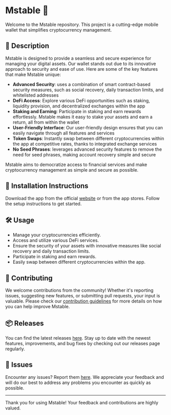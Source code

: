 
# Mstable 🚀

Welcome to the Mstable repository. This project is a cutting-edge mobile wallet that simplifies cryptocurrency management.

## 📜 Description

Mstable is designed to provide a seamless and secure experience for managing your digital assets. Our wallet stands out due to its innovative approach to security and ease of use. Here are some of the key features that make Mstable unique:

- **Advanced Security**: uses a combination of smart contract-based security measures, such as social recovery, daily transaction limits, and whitelisted addresses
- **DeFi Access**: Explore various DeFi opportunities such as staking, liquidity provision, and decentralized exchanges within the app
- **Staking and Earning**: Participate in staking and earn rewards effortlessly. Mstable makes it easy to stake your assets and earn a return, all from within the wallet
- **User-Friendly Interface**: Our user-friendly design ensures that you can easily navigate through all features and services
- **Token Swaps**: Instantly swap between different cryptocurrencies within the app at competitive rates, thanks to integrated exchange services
- **No Seed Phrases**: leverages advanced security features to remove the need for seed phrases, making account recovery simple and secure

Mstable aims to democratize access to financial services and make cryptocurrency management as simple and secure as possible.

## 🚀 Installation Instructions

Download the app from the official [website](https://www.example.com) or from the app stores. Follow the setup instructions to get started.

## 🛠️ Usage

- Manage your cryptocurrencies efficiently.
- Access and utilize various DeFi services.
- Ensure the security of your assets with innovative measures like social recovery and daily transaction limits.
- Participate in staking and earn rewards.
- Easily swap between different cryptocurrencies within the app.

## 🤝 Contributing

We welcome contributions from the community! Whether it's reporting issues, suggesting new features, or submitting pull requests, your input is valuable. Please check our [contribution guidelines](../../contributing) for more details on how you can help improve Mstable.

## 📦 Releases

You can find the latest releases [here](../../releases). Stay up to date with the newest features, improvements, and bug fixes by checking out our releases page regularly.

## 🐛 Issues

Encounter any issues? Report them [here](../../issues). We appreciate your feedback and will do our best to address any problems you encounter as quickly as possible.

---

Thank you for using Mstable! Your feedback and contributions are highly valued.
